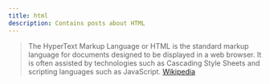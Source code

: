 ```yaml
---
title: html
description: Contains posts about HTML
---
```


> The HyperText Markup Language or HTML is the standard markup language for documents designed to be displayed in a web browser. It is often assisted by technologies such as Cascading Style Sheets and scripting languages such as JavaScript. [Wikipedia](https://en.wikipedia.org/wiki/HTML)
